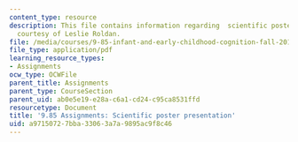 ```yaml
---
content_type: resource
description: This file contains information regarding  scientific poster presentation
  courtesy of Leslie Roldan.
file: /media/courses/9-85-infant-and-early-childhood-cognition-fall-2012/a97150727bba33063a7a9895ac9f8c46_MIT9_85F12_Posters.pdf
file_type: application/pdf
learning_resource_types:
- Assignments
ocw_type: OCWFile
parent_title: Assignments
parent_type: CourseSection
parent_uid: ab0e5e19-e28a-c6a1-cd24-c95ca8531ffd
resourcetype: Document
title: '9.85 Assignments: Scientific poster presentation'
uid: a9715072-7bba-3306-3a7a-9895ac9f8c46
---
```

